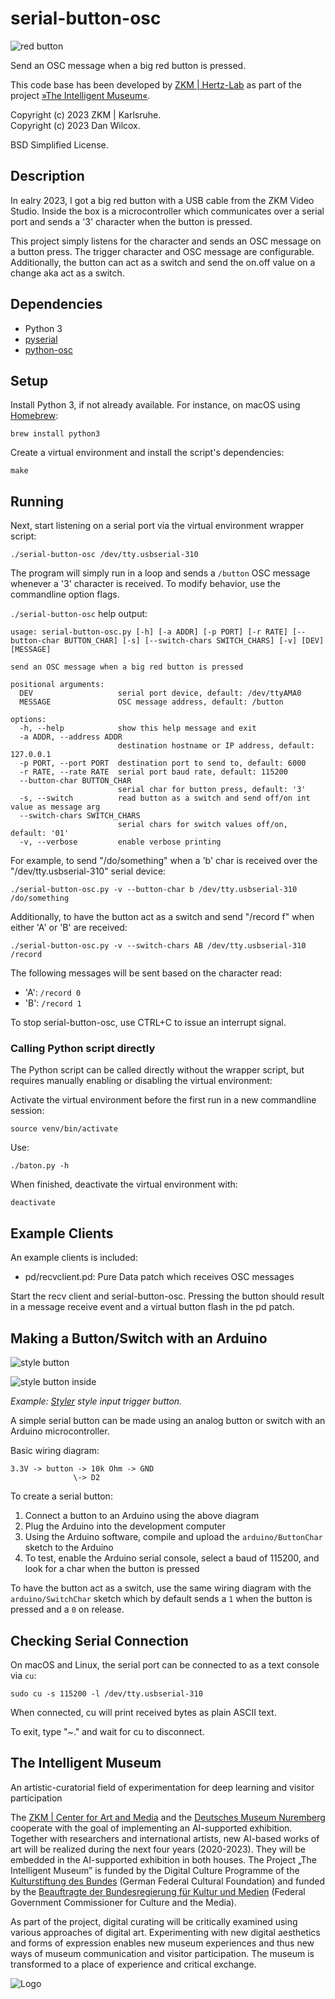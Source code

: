 serial-button-osc
=================

![red button](media/red_button.jpg)

Send an OSC message when a big red button is pressed.

This code base has been developed by [ZKM | Hertz-Lab](https://zkm.de/en/about-the-zkm/organization/hertz-lab) as part of the project [»The Intelligent Museum«](#the-intelligent-museum). 

Copyright (c) 2023 ZKM | Karlsruhe.  
Copyright (c) 2023 Dan Wilcox.  

BSD Simplified License.

Description
-----------

In ealry 2023, I got a big red button with a USB cable from the ZKM Video Studio. Inside the box is a microcontroller which communicates over a serial port and sends a '3' character when the button is pressed.

This project simply listens for the character and sends an OSC message on a button press. The trigger character and OSC message are configurable. Additionally, the button can act as a switch and send the on.off value on a change aka act as a switch.

Dependencies
------------

* Python 3
* [pyserial](https://github.com/pyserial/pyserial)
* [python-osc](https://github.com/attwad/python-osc)

Setup
-----

Install Python 3, if not already available. For instance, on macOS using [Homebrew](http://brew.sh):

```shell
brew install python3
```

Create a virtual environment and install the script's dependencies:

```shell
make
```

Running
-------

Next, start listening on a serial port via the virtual environment wrapper script:

    ./serial-button-osc /dev/tty.usbserial-310

The program will simply run in a loop and sends a `/button` OSC message whenever a '3' character is received. To modify behavior, use the commandline option flags.

`./serial-button-osc` help output:
~~~
usage: serial-button-osc.py [-h] [-a ADDR] [-p PORT] [-r RATE] [--button-char BUTTON_CHAR] [-s] [--switch-chars SWITCH_CHARS] [-v] [DEV] [MESSAGE]

send an OSC message when a big red button is pressed

positional arguments:
  DEV                   serial port device, default: /dev/ttyAMA0
  MESSAGE               OSC message address, default: /button

options:
  -h, --help            show this help message and exit
  -a ADDR, --address ADDR
                        destination hostname or IP address, default: 127.0.0.1
  -p PORT, --port PORT  destination port to send to, default: 6000
  -r RATE, --rate RATE  serial port baud rate, default: 115200
  --button-char BUTTON_CHAR
                        serial char for button press, default: '3'
  -s, --switch          read button as a switch and send off/on int value as message arg
  --switch-chars SWITCH_CHARS
                        serial chars for switch values off/on, default: '01'
  -v, --verbose         enable verbose printing
~~~

For example, to send "/do/something" when a 'b' char is received over the "/dev/tty.usbserial-310" serial device:

    ./serial-button-osc.py -v --button-char b /dev/tty.usbserial-310 /do/something

Additionally, to have the button act as a switch and send "/record f" when either 'A' or 'B' are received:

    ./serial-button-osc.py -v --switch-chars AB /dev/tty.usbserial-310 /record

The following messages will be sent based on the character read:
* 'A': `/record 0`
* 'B': `/record 1`

To stop serial-button-osc, use CTRL+C to issue an interrupt signal.

### Calling Python script directly

The Python script can be called directly without the wrapper script, but requires manually enabling or disabling the virtual environment:

Activate the virtual environment before the first run in a new commandline session:

    source venv/bin/activate

Use:

    ./baton.py -h

When finished, deactivate the virtual environment with:

    deactivate

Example Clients
---------------

An example clients is included:

* pd/recvclient.pd: Pure Data patch which receives OSC messages

Start the recv client and serial-button-osc. Pressing the button should result in a message receive event and a virtual button flash in the pd patch.

Making a Button/Switch with an Arduino
--------------------------------------

![style button](media/style-button.jpg)

![style button inside](media/style-button-inside.jpg)

_Example: [Styler](https://github.com/zkmkarlsruhe/Styler) style input trigger button._

A simple serial button can be made using an analog button or switch with an Arduino microcontroller.

Basic wiring diagram:
~~~
3.3V -> button -> 10k Ohm -> GND
              \-> D2
~~~

To create a serial button:
1. Connect a button to an Arduino using the above diagram
2. Plug the Arduino into the development computer
3. Using the Arduino software, compile and upload the `arduino/ButtonChar` sketch to the Arduino
4. To test, enable the Arduino serial console, select a baud of 115200, and look for a char when the button is pressed

To have the button act as a switch, use the same wiring diagram with the `arduino/SwitchChar` sketch which by default sends a `1` when the button is pressed and a `0` on release.

Checking Serial Connection
--------------------------

On macOS and Linux, the serial port can be connected to as a text console via `cu`:

    sudo cu -s 115200 -l /dev/tty.usbserial-310

When connected, cu will print received bytes as plain ASCII text.

To exit, type "~." and wait for cu to disconnect.

The Intelligent Museum
----------------------

An artistic-curatorial field of experimentation for deep learning and visitor participation

The [ZKM | Center for Art and Media](https://zkm.de/en) and the [Deutsches Museum Nuremberg](https://www.deutsches-museum.de/en/nuernberg/information/) cooperate with the goal of implementing an AI-supported exhibition. Together with researchers and international artists, new AI-based works of art will be realized during the next four years (2020-2023).  They will be embedded in the AI-supported exhibition in both houses. The Project „The Intelligent Museum” is funded by the Digital Culture Programme of the [Kulturstiftung des Bundes](https://www.kulturstiftung-des-bundes.de/en) (German Federal Cultural Foundation) and funded by the [Beauftragte der Bundesregierung für Kultur und Medien](https://www.bundesregierung.de/breg-de/bundesregierung/staatsministerin-fuer-kultur-und-medien) (Federal Government Commissioner for Culture and the Media).

As part of the project, digital curating will be critically examined using various approaches of digital art. Experimenting with new digital aesthetics and forms of expression enables new museum experiences and thus new ways of museum communication and visitor participation. The museum is transformed to a place of experience and critical exchange.

![Logo](media/Logo_ZKM_DMN_KSB.png)
